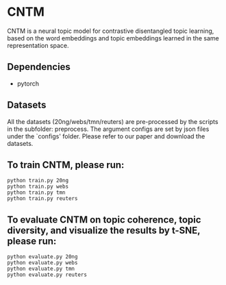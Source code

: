 # CNTM
CNTM is a neural topic model for contrastive disentangled topic learning, based on the word embeddings and topic embeddings learned in the same representation space.

## Dependencies
+ pytorch

## Datasets
All the datasets (20ng/webs/tmn/reuters) are pre-processed by the scripts in the subfolder: preprocess. The argument configs are set by json files under the `configs' folder. Please refer to our paper and download the datasets.

## To train CNTM, please run:
```
python train.py 20ng
python train.py webs
python train.py tmn
python train.py reuters
```

## To evaluate CNTM on topic coherence, topic diversity, and visualize the results by t-SNE, please run:
```
python evaluate.py 20ng
python evaluate.py webs
python evaluate.py tmn
python evaluate.py reuters
```



